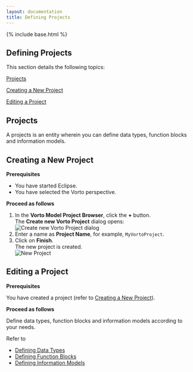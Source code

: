 ```yaml
---
layout: documentation
title: Defining Projects
---
```

{% include base.html %}

## Defining Projects

This section details the following topics:  

[Projects](#projects)  

[Creating a New Project](#creating-a-new-project)  

[Editing a Project](#editing-a-project)


## Projects

A projects is an entity wherein you can define data types, function blocks and information models.


## Creating a New Project

**Prerequisites**  

- You have started Eclipse.  
- You have selected the Vorto perspective.

**Proceed as follows**

1. In the **Vorto Model Project Browser**, click the **+** button.  
   The **Create new Vorto Project** dialog opens:  
   ![Create new Vorto Project dialog]({{base}}/img/documentation/vorto_create_new_vorto_project_dialog.png)  
2. Enter a name as **Project Name**, for example, `MyVortoProject`.  
3. Click on **Finish**.  
   The new project is created.  
   ![New Project]({{base}}/img/documentation/vorto_new_vorto_project_created.png)


## Editing a Project

**Prerequisites**

You have created a project (refer to [Creating a New Project](#creating-a-new-project)).

**Proceed as follows**

Define data types, function blocks and information models according to your needs.

Refer to

* [Defining Data Types]({{base}}/documentation/editors/datatype.html)
* [Defining Function Blocks]({{base}}/documentation/editors/functionblock.html)
* [Defining Information Models]({{base}}/documentation/editors/information-model.html)
